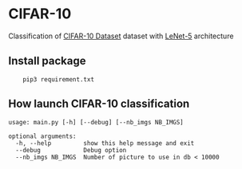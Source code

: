 # CIFAR-10

Classification of [CIFAR-10 Dataset](https://www.cs.toronto.edu/~kriz/cifar.html) dataset with [LeNet-5](http://yann.lecun.com/exdb/lenet/) architecture


## Install package

```
    pip3 requirement.txt
```

## How launch CIFAR-10 classification

```
usage: main.py [-h] [--debug] [--nb_imgs NB_IMGS]

optional arguments:
  -h, --help         show this help message and exit
  --debug            Debug option
  --nb_imgs NB_IMGS  Number of picture to use in db < 10000
```